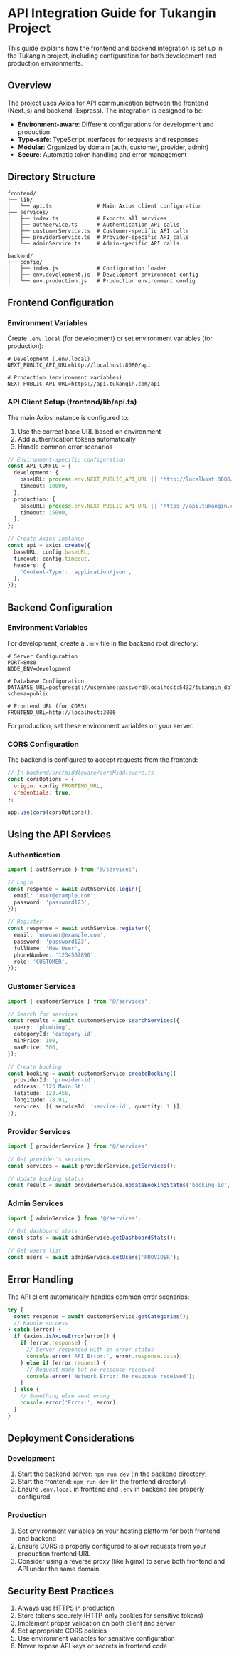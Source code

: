 # API Integration Guide for Tukangin Project

This guide explains how the frontend and backend integration is set up in the Tukangin project, including configuration for both development and production environments.

## Overview

The project uses Axios for API communication between the frontend (Next.js) and backend (Express). The integration is designed to be:

- **Environment-aware**: Different configurations for development and production
- **Type-safe**: TypeScript interfaces for requests and responses
- **Modular**: Organized by domain (auth, customer, provider, admin)
- **Secure**: Automatic token handling and error management

## Directory Structure

```
frontend/
├── lib/
│   └── api.ts              # Main Axios client configuration
├── services/
│   ├── index.ts            # Exports all services
│   ├── authService.ts      # Authentication API calls
│   ├── customerService.ts  # Customer-specific API calls
│   ├── providerService.ts  # Provider-specific API calls
│   └── adminService.ts     # Admin-specific API calls
│
backend/
├── config/
│   ├── index.js            # Configuration loader
│   ├── env.development.js  # Development environment config
│   └── env.production.js   # Production environment config
```

## Frontend Configuration

### Environment Variables

Create `.env.local` (for development) or set environment variables (for production):

```
# Development (.env.local)
NEXT_PUBLIC_API_URL=http://localhost:8080/api

# Production (environment variables)
NEXT_PUBLIC_API_URL=https://api.tukangin.com/api
```

### API Client Setup (frontend/lib/api.ts)

The main Axios instance is configured to:

1. Use the correct base URL based on environment
2. Add authentication tokens automatically
3. Handle common error scenarios

```typescript
// Environment-specific configuration
const API_CONFIG = {
  development: {
    baseURL: process.env.NEXT_PUBLIC_API_URL || 'http://localhost:8080/api',
    timeout: 10000,
  },
  production: {
    baseURL: process.env.NEXT_PUBLIC_API_URL || 'https://api.tukangin.com/api',
    timeout: 15000,
  },
};

// Create Axios instance
const api = axios.create({
  baseURL: config.baseURL,
  timeout: config.timeout,
  headers: {
    'Content-Type': 'application/json',
  },
});
```

## Backend Configuration

### Environment Variables

For development, create a `.env` file in the backend root directory:

```
# Server Configuration
PORT=8080
NODE_ENV=development

# Database Configuration
DATABASE_URL=postgresql://username:password@localhost:5432/tukangin_db?schema=public

# Frontend URL (for CORS)
FRONTEND_URL=http://localhost:3000
```

For production, set these environment variables on your server.

### CORS Configuration

The backend is configured to accept requests from the frontend:

```javascript
// In backend/src/middleware/corsMiddleware.ts
const corsOptions = {
  origin: config.FRONTEND_URL,
  credentials: true,
};

app.use(cors(corsOptions));
```

## Using the API Services

### Authentication

```typescript
import { authService } from '@/services';

// Login
const response = await authService.login({
  email: 'user@example.com',
  password: 'password123',
});

// Register
const response = await authService.register({
  email: 'newuser@example.com',
  password: 'password123',
  fullName: 'New User',
  phoneNumber: '1234567890',
  role: 'CUSTOMER',
});
```

### Customer Services

```typescript
import { customerService } from '@/services';

// Search for services
const results = await customerService.searchServices({
  query: 'plumbing',
  categoryId: 'category-id',
  minPrice: 100,
  maxPrice: 500,
});

// Create booking
const booking = await customerService.createBooking({
  providerId: 'provider-id',
  address: '123 Main St',
  latitude: 123.456,
  longitude: 78.91,
  services: [{ serviceId: 'service-id', quantity: 1 }],
});
```

### Provider Services

```typescript
import { providerService } from '@/services';

// Get provider's services
const services = await providerService.getServices();

// Update booking status
const result = await providerService.updateBookingStatus('booking-id', 'COMPLETED');
```

### Admin Services

```typescript
import { adminService } from '@/services';

// Get dashboard stats
const stats = await adminService.getDashboardStats();

// Get users list
const users = await adminService.getUsers('PROVIDER');
```

## Error Handling

The API client automatically handles common error scenarios:

```typescript
try {
  const response = await customerService.getCategories();
  // Handle success
} catch (error) {
  if (axios.isAxiosError(error)) {
    if (error.response) {
      // Server responded with an error status
      console.error('API Error:', error.response.data);
    } else if (error.request) {
      // Request made but no response received
      console.error('Network Error: No response received');
    }
  } else {
    // Something else went wrong
    console.error('Error:', error);
  }
}
```

## Deployment Considerations

### Development

1. Start the backend server: `npm run dev` (in the backend directory)
2. Start the frontend: `npm run dev` (in the frontend directory)
3. Ensure `.env.local` in frontend and `.env` in backend are properly configured

### Production

1. Set environment variables on your hosting platform for both frontend and backend
2. Ensure CORS is properly configured to allow requests from your production frontend URL
3. Consider using a reverse proxy (like Nginx) to serve both frontend and API under the same domain

## Security Best Practices

1. Always use HTTPS in production
2. Store tokens securely (HTTP-only cookies for sensitive tokens)
3. Implement proper validation on both client and server
4. Set appropriate CORS policies
5. Use environment variables for sensitive configuration
6. Never expose API keys or secrets in frontend code
